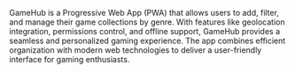 GameHub is a Progressive Web App (PWA) that allows users to add, filter, and manage their game collections by genre.
With features like geolocation integration, permissions control, and offline support, GameHub provides a seamless and personalized gaming experience.
The app combines efficient organization with modern web technologies to deliver a user-friendly interface for gaming enthusiasts.
